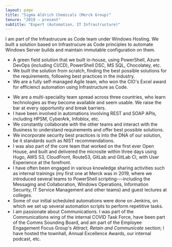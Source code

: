 ```yaml
---
layout: page
title: "Sigma Aldrich Chemicals (Merck Group)"
tenure: "2019 – present"
subtitle: "Expert (Automation, IT Infrastructure)"
---
```


I am part of the Infrastrucure as Code team under Windows Hosting. We built a solution based on Infrastrucure as Code principles to automate Windows Server builds and maintain immutable configuration on them.

- A green field solution that we built in-house, using PowerShell, Azure DevOps (including <span class='small-caps'>CI</span>/<span class='small-caps'>CD</span>), PowerShell <span class='small-caps'>DSC</span>, <span class='small-caps'>MS SQL</span>, Chocolatey, etc.
- We built the solution from scratch, finding the best possible solutions for the requirements, following best practices in the industry.
- We are a fully self-managed Agile team, who won the <span class='small-caps'>CIO</span>'s Excel award for efficienct automation using Infrastructure as Code.
<!--more-->
- We are a multi-speciality team spread across three countries, who learn technologies as they become available and seem usable. We raise the bar at every opportunity and break barriers.
- I have been involved in automations involving <span class='small-caps'>REST</span> and <span class='small-caps'>SOAP API</span>s, including <span class='small-caps'>HPSM</span>, CyberArk, Infoblox, etc.
- We constantly collaborate with the other teams and interact with the Business to understand requirements and offer best possible solutions.
- We incorporate security best practices is into the <span class='small-caps'>DNA</span> of our solution, be it standards such as <span class='small-caps'>NIST</span> recommendations.
- I was also part of the core team that worked on the first ever Open House, and built and delivered the microsite within three days using Hugo, <span class='small-caps'>AWS S3</span>, CloudFront, Route53, GitLab and GitLab <span class='small-caps'>CI</span>, with User Experience at the forefront.
- I have often been engaged in various knowledge sharing activities such as internal trainings (my first one at Merck was in 2019, where we introduced several teams to PowerShell scripting---including the Messaging and Collaboration, Windows Operations, Information Security, IT Service Management and other teams) and guest lectures at colleges.
- Some of our initial scheduled automations were done on Jenkins, on which we set up several automation scripts to perform repetitive tasks.
- I am passionate about Communications. I was part of the Communications wing of the internal <span class='small-caps'>COVID</span> Task Force, have been part of the Comms Sounding Board, and am part of the Employee Engagement Focus Group's _Attract, Retain and Communicate_ section; I have hosted the townhall, Annual Excellence Awards, our internal podcast, etc.
